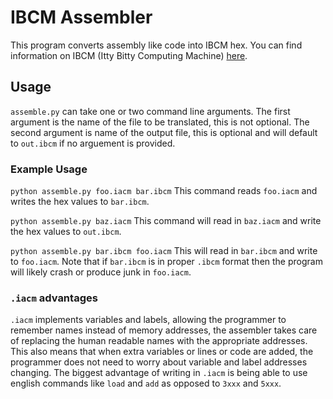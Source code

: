 # IBCM Assembler

This program converts assembly like code into IBCM hex. You can find information on IBCM (Itty Bitty Computing Machine) [here](http://aaronbloomfield.github.io/pdr/ibcm/ibcm.html).

## Usage

`assemble.py` can take one or two command line arguments. The first argument is the name of the file to be translated, this is not optional. The second argument is name of the output file, this is optional and will default to `out.ibcm` if no arguement is provided.

### Example Usage

`python assemble.py foo.iacm bar.ibcm`
This command reads `foo.iacm` and writes the hex values to `bar.ibcm`.

`python assemble.py baz.iacm`
This command will read in `baz.iacm` and write the hex values to `out.ibcm`.

`python assemble.py bar.ibcm foo.iacm`
This will read in `bar.ibcm` and write to `foo.iacm`. Note that if `bar.ibcm` is in proper `.ibcm` format then the program will likely crash or produce junk in `foo.iacm`.

### `.iacm` advantages

`.iacm` implements variables and labels, allowing the programmer to remember names instead of memory addresses, the assembler takes care of replacing the human readable names with the appropriate addresses. This also means that when extra variables or lines or code are added, the programmer does not need to worry about variable and label addresses changing. The biggest advantage of writing in `.iacm` is being able to use english commands like `load` and `add` as opposed to `3xxx` and `5xxx`.
